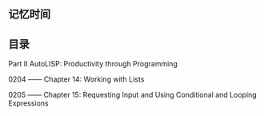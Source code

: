 ## 记忆时间

## 目录

Part II AutoLISP: Productivity through Programming

0204 —— Chapter 14: Working with Lists

0205 —— Chapter 15: Requesting Input and Using Conditional and Looping Expressions

